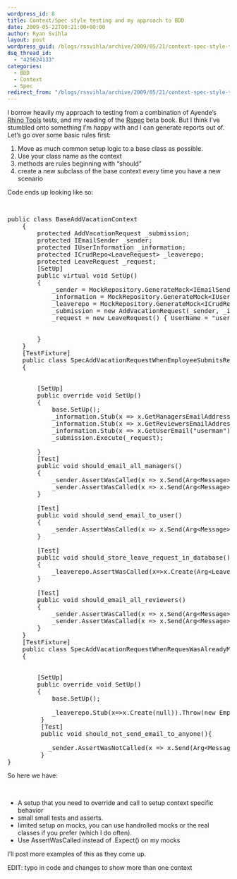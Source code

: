 ```yaml
---
wordpress_id: 8
title: Context/Spec style testing and my approach to BDD
date: 2009-05-22T00:21:00+00:00
author: Ryan Svihla
layout: post
wordpress_guid: /blogs/rssvihla/archive/2009/05/21/context-spec-style-testing-and-my-approach-to-bdd.aspx
dsq_thread_id:
  - "425624133"
categories:
  - BDD
  - Context
  - Spec
redirect_from: "/blogs/rssvihla/archive/2009/05/21/context-spec-style-testing-and-my-approach-to-bdd.aspx/"
---
```

I borrow heavily my approach to testing from a combination of Ayende&#8217;s <a href="http://rhino-tools.svn.sourceforge.net/viewvc/rhino-tools/trunk/" target="_blank">Rhino Tools</a> tests, and my reading of the <a href="http://www.pragprog.com/titles/achbd/the-rspec-book" target="_blank">Rspec</a> beta book. But I think I&#8217;ve stumbled onto something I&#8217;m happy with and I can generate reports out of. Let&#8217;s go over some basic rules first:

  1. Move as much common setup logic to a base class as possible. 
  2. Use your class name as the context 
  3. methods are rules beginning with &#8220;should&#8221; 
  4. create a new subclass of the base context every time you have a new scenario

Code ends up looking like so: 

&nbsp;

<pre>public class BaseAddVacationContext<br />    {<br />        protected AddVacationRequest _submission;<br />        protected IEmailSender _sender;<br />        protected IUserInformation _information;<br />        protected ICrudRepo&ltLeaveRequest&gt; _leaverepo;<br />        protected LeaveRequest _request;<br />        [SetUp]<br />        public virtual void SetUp()<br />        {<br />            _sender = MockRepository.GenerateMock&ltIEmailSender&gt;();<br />            _information = MockRepository.GenerateMock&ltIUserInformation&gt;();<br />            _leaverepo = MockRepository.GenerateMock&ltICrudRepo&ltLeaveRequest&gt;&gt;();<br />            _submission = new AddVacationRequest(_sender, _information, _leaverepo);<br />            _request = new LeaveRequest() { UserName = "userman" };<br />           <br />            <br />        }<br />    }<br />    [TestFixture]<br />    public class SpecAddVacationRequestWhenEmployeeSubmitsRequest : BaseAddVacationContext<br />    {<br />      <br /><br />        [SetUp]<br />        public override void SetUp()<br />        {<br />            base.SetUp();<br />            _information.Stub(x =&gt; x.GetManagersEmailAddresses("userman")).Return(new[] { "manager1@jonbank.com", "manager2@jonbank.com" });<br />            _information.Stub(x =&gt; x.GetReviewersEmailAddress("userman")).Return(new[] { "james@jonbank.com", "jones@jonbank.com" });<br />            _information.Stub(x =&gt; x.GetUserEmail("userman")).Return("userman@jonbank.com");<br />            _submission.Execute(_request);<br />            <br />        }<br />        [Test]<br />        public void should_email_all_managers()<br />        {<br />            _sender.AssertWasCalled(x =&gt; x.Send(Arg&ltMessage&gt;.Matches(y =&gt; y.To == "manager1@jonbank.com")));<br />            _sender.AssertWasCalled(x =&gt; x.Send(Arg&ltMessage&gt;.Matches(y =&gt; y.To == "manager2@jonbank.com")));<br />        }<br /><br />        [Test]<br />        public void should_send_email_to_user()<br />        {<br />            _sender.AssertWasCalled(x =&gt; x.Send(Arg&ltMessage&gt;.Matches(y =&gt; y.To == "userman@jonbank.com")));<br />        }<br /><br />        [Test]<br />        public void should_store_leave_request_in_database()<br />        {<br />            _leaverepo.AssertWasCalled(x=&gt;x.Create(Arg&lt;LeaveRequest&gt;.Matches(u=&gt;u == _request)));<br />        }<br /><br />        [Test]<br />        public void should_email_all_reviewers()<br />        {<br />            _sender.AssertWasCalled(x =&gt; x.Send(Arg&lt;Message&gt;.Matches(y =&gt; y.To == "jones@jonbank.com")));<br />            _sender.AssertWasCalled(x =&gt; x.Send(Arg&lt;Message&gt;.Matches(y =&gt; y.To == "james@jonbank.com")));<br />        }<br />    }<br />    [TestFixture]<br />    public class SpecAddVacationRequestWhenRequesWasAlreadyMadeForThoseDays : BaseAddVacationContext<br />    {<br />      <br /><br />        [SetUp]<br />        public override void SetUp()<br />        {<br />            base.SetUp();<br />            <br />            _leaverepo.Stub(x=&gt;x.Create(null)).Throw(new EmployeeAlreadyRequestedTheseDaysOff()).IgnoreArguments();<br />         }<br />         [Test]<br />         public void should_not_send_email_to_anyone(){<br />            <br />           _sender.AssertWasNotCalled(x =&gt; x.Send(Arg&lt;Message&gt;.Is.Anything));   <br />         }<br />}</pre>

So here we have: 

&nbsp;

  * A setup that you need to override and call to setup context specific behavior 
  * small small tests and asserts. 
  * limited setup on mocks, you can use handrolled mocks or the real classes if you prefer (which I do often).
  * Use AssertWasCalled instead of .Expect() on my mocks

I&#8217;ll post more examples of this as they come up.

EDIT: typo in code and changes to show more than one context